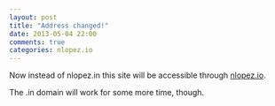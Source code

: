 ```yaml
---
layout: post
title: "Address changed!"
date: 2013-05-04 22:00
comments: true
categories: nlopez.io
---
```


Now instead of nlopez.in this site will be accessible through 
[nlopez.io](http://nlopez.io).

The .in domain will work for some more time, though.